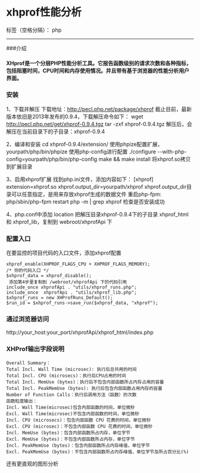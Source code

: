 # xhprof性能分析

标签（空格分隔）： php

---
###介绍

#### XHprof是一个分层PHP性能分析工具。它报告函数级别的请求次数和各种指标，包括阻塞时间，CPU时间和内存使用情况。并且带有基于浏览器的性能分析用户界面。

### 安装

1、下载并解压
下载地址：http://pecl.php.net/package/xhprof
截止目前，最新版本依旧是2013年发布的0.9.4，下载解压命令如下：
wget http://pecl.php.net/get/xhprof-0.9.4.tgz
tar -zxf xhprof-0.9.4.tgz
解压后，会解压在当前目录下的子目录：xhprof-0.9.4

2、编译和安装
cd xhprof-0.9.4/extension/
使用phpize配置扩展，
yourpath/php/bin/phpize
使用php-config进行配置
./configure --with-php-config=yourpath/php/bin/php-config
make && make install
将xhprof.so拷贝到扩展目录

3、启用xhprof扩展
找到php.ini文件，添加内容如下：
[xhprof]
extension=xhprof.so
xhprof.output_dir=yourpath/xhprof
xhprof.output_dir目录可以任意指定，是用来存放xhprof生成的数据文件
重启php-fpm: php/sbin/php-fpm restart
php -m | grep xhprof 检查是否安装成功

4、php.conf中添加 location
把解压目录xhprof-0.9.4下的子目录 xhprof_html 和 xhprof_lib，复制到 webroot/xhprofApi 下

### 配置入口
在要监控的项目代码的入口文件，添加xhprof配置
```
xhprof_enable(XHPROF_FLAGS_CPU + XHPROF_FLAGS_MEMORY);
/* 你的代码入口 */
$xhprof_data = xhprof_disable();
 添加第4步里复制到 /webroot/xhprofApi 下的代码引用 
include_once xhprofApi . "utils/xhprof_runs.php";
include_once  xhprofApi . "utils/xhprof_lib.php";
$xhprof_runs = new XHProfRuns_Default();
$run_id = $xhprof_runs->save_run($xhprof_data, "xhprof");
```

### 通过浏览器访问
http://your_host:your_port/xhprofApi/xhprof_html/index.php

### XHProf输出字段说明
```
Overall Summary：
Total Incl. Wall Time (microsec): 执行后总共用的时间
Total Incl. CPU (microsecs)：执行后CPU占用的时间
Total Incl. MemUse (bytes)：执行后不包含内部函数所占内存占用的容量
Total Incl. PeakMemUse (bytes): 执行后包含内部函数占用内存的容量
Number of Function Calls：执行后调用方法（函数）的次数
函数粒度输出：
Incl. Wall Time(microsec)包含内部函数的时间，单位微秒
Excl. Wall Time(microsec)不包含内部函数的时间，单位微秒
Incl. CPU (microsecs)：包含内部函数 CPU 花费的时间，单位微秒
Excl. CPU (microsec)：不包含内部函数 CPU 花费的时间，单位微秒
Incl. MemUse (bytes)：包含内部函数所占内存，单位字节
Excl. MemUse (bytes)：不包含内部函数所占内存，单位字节
Incl. PeakMemUse (bytes)：包含内部函数所占内存峰值，单位字节
Excl. PeakMemUse (bytes)：不包含内部函数所占内存峰值，单位字节及所占百分比(%)
```
还有更直观的图形分析
